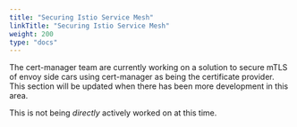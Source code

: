 ```yaml
---
title: "Securing Istio Service Mesh"
linkTitle: "Securing Istio Service Mesh"
weight: 200
type: "docs"
---
```


The cert-manager team are currently working on a solution to secure mTLS of
envoy side cars using cert-manager as being the certificate provider. This
section will be updated when there has been more development in this area.

This is not being _directly_ actively worked on at this time.
